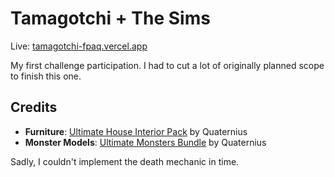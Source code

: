 # Tamagotchi + The Sims

Live: [tamagotchi-fpaq.vercel.app](https://tamagotchi-fpaq.vercel.app/)

My first challenge participation. I had to cut a lot of originally planned scope to finish this one.

## Credits
- **Furniture**: [Ultimate House Interior Pack](https://poly.pizza/bundle/Ultimate-House-Interior-Pack-2SXnFbwFzm) by Quaternius  
- **Monster Models**: [Ultimate Monsters Bundle](https://poly.pizza/bundle/Ultimate-Monsters-Bundle-5oyGWAmOB6) by Quaternius  

Sadly, I couldn't implement the death mechanic in time.
